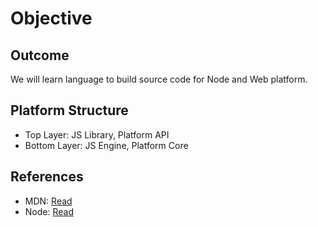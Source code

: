 # Objective

## Outcome

We will learn language to build source code for Node and Web platform.

## Platform Structure

- Top Layer: JS Library, Platform API
- Bottom Layer: JS Engine, Platform Core

## References

- MDN: [Read](https://developer.mozilla.org/en-US/)
- Node: [Read](https://nodejs.org/en/docs/)